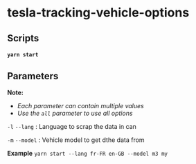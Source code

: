 # tesla-tracking-vehicle-options

## Scripts

#### `yarn start`

## Parameters

**Note:**

- _Each parameter can contain multiple values_
- _Use the `all` parameter to use all options_

`-l` `--lang` : Language to scrap the data in can

`-m` `--model` : Vehicle model to get dthe data from

**Example** `yarn start --lang fr-FR en-GB --model m3 my`
